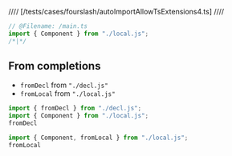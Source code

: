 //// [/tests/cases/fourslash/autoImportAllowTsExtensions4.ts] ////

```ts
// @Filename: /main.ts
import { Component } from "./local.js";
/*|*/
```

## From completions

- `fromDecl` from `"./decl.js"`
- `fromLocal` from `"./local.js"`

```ts
import { fromDecl } from "./decl.js";
import { Component } from "./local.js";
fromDecl
```

```ts
import { Component, fromLocal } from "./local.js";
fromLocal
```

